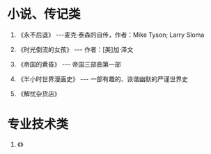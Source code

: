 # 小说、传记类 #


1. 《永不后退》 ---麦克·泰森的自传，作者：Mike Tyson; Larry Sloma


1. 《时光倒流的女孩》 --- 作者：[美]加·泽文


1. 《帝国的黄昏》 --- 帝国三部曲第一部


1. 《半小时世界漫画史》 --- 一部有趣的、诙谐幽默的严谨世界史


1. 《解忧杂货店》

# 专业技术类 #


1. 《》
